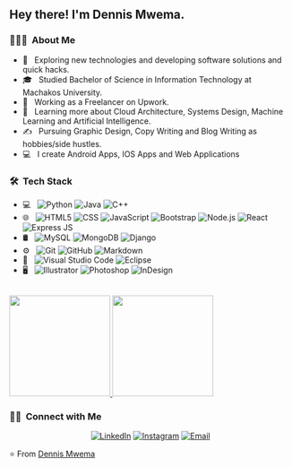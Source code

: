 

<h2> Hey there! I'm Dennis Mwema.</h2>

<h3> 👨🏻‍💻 &nbsp;About Me </h3>

- 🤔 &nbsp; Exploring new technologies and developing software solutions and quick hacks.
- 🎓 &nbsp; Studied Bachelor of Science in Information Technology at Machakos University.
- 💼 &nbsp; Working as a Freelancer on Upwork.
- 🌱 &nbsp; Learning more about Cloud Architecture, Systems Design, Machine Learning and Artificial Intelligence.
- ✍️ &nbsp; Pursuing Graphic Design, Copy Writing and Blog Writing as hobbies/side hustles.
- 💻 &nbsp; I create Android Apps, IOS Apps and Web Applications

<h3> 🛠 &nbsp;Tech Stack</h3>

- 💻 &nbsp;
  ![Python](https://img.shields.io/badge/-Python-333333?style=flat&logo=python)
  ![Java](https://img.shields.io/badge/-Java-333333?style=flat&logo=Java&logoColor=007396)
  ![C++](https://img.shields.io/badge/-C++-333333?style=flat&logo=C%2B%2B&logoColor=00599C)
- 🌐 &nbsp;
  ![HTML5](https://img.shields.io/badge/-HTML5-333333?style=flat&logo=HTML5)
  ![CSS](https://img.shields.io/badge/-CSS-333333?style=flat&logo=CSS3&logoColor=1572B6)
  ![JavaScript](https://img.shields.io/badge/-JavaScript-333333?style=flat&logo=javascript)
  ![Bootstrap](https://img.shields.io/badge/-Bootstrap-333333?style=flat&logo=bootstrap&logoColor=563D7C)
  ![Node.js](https://img.shields.io/badge/-Node.js-333333?style=flat&logo=node.js)
  ![React](https://img.shields.io/badge/-React-333333?style=flat&logo=react)
  ![Express JS](https://img.shields.io/badge/-ExpressJS-333333?style=flat&logo=express-js)
- 🛢 &nbsp;
  ![MySQL](https://img.shields.io/badge/-MySQL-333333?style=flat&logo=mysql)
  ![MongoDB](https://img.shields.io/badge/-MongoDB-333333?style=flat&logo=mongodb)
  ![Django](https://img.shields.io/badge/-Django-333333?style=flat&logo=django)
- ⚙️ &nbsp;
  ![Git](https://img.shields.io/badge/-Git-333333?style=flat&logo=git)
  ![GitHub](https://img.shields.io/badge/-GitHub-333333?style=flat&logo=github)
  ![Markdown](https://img.shields.io/badge/-Markdown-333333?style=flat&logo=markdown)
- 🔧 &nbsp;
  ![Visual Studio Code](https://img.shields.io/badge/-Visual%20Studio%20Code-333333?style=flat&logo=visual-studio-code&logoColor=007ACC)
  ![Eclipse](https://img.shields.io/badge/-Eclipse-333333?style=flat&logo=eclipse-ide&logoColor=2C2255)
- 🖥 &nbsp;
  ![Illustrator](https://img.shields.io/badge/-Illustrator-333333?style=flat&logo=adobe-illustrator)
  ![Photoshop](https://img.shields.io/badge/-Figma-333333?style=flat&logo=figma)
  ![InDesign](https://img.shields.io/badge/-InDesign-333333?style=flat&logo=adobe-indesign)

<br/>

<a href="https://github.com/tez-hub">
  <img height="180em" src="https://github-readme-stats.vercel.app/api?username=tez-hub&theme=buefy&show_icons=true" />
  <img height="180em" src="https://github-readme-stats.vercel.app/api/top-langs/?username=tez-hub&theme=buefy&layout=compact" />
</a>

<br/>

<h3> 🤝🏻 &nbsp;Connect with Me </h3>

<p align="center">
<a href="https://www.linkedin.com/in/dennis-mwema-bba34714a/"><img alt="LinkedIn" src="https://img.shields.io/badge/LinkedIn-Dennis%20Mwema-blue?style=flat-square&logo=linkedin"></a>
<a href="https://www.instagram.com/tez_ke/?hl=en"><img alt="Instagram" src="https://img.shields.io/badge/Instagram-tez_ke-blue?style=flat-square&logo=instagram"></a>
<a href="mailto:dennismwema8@gmail.com"><img alt="Email" src="https://img.shields.io/badge/Email-dennismwema8@gmail.com-blue?style=flat-square&logo=gmail"></a>
</p>

⭐️ From [Dennis Mwema](https://github.com/tez-hub)
